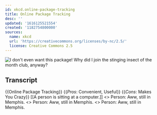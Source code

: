 ```yaml
---
id: xkcd.online-package-tracking
title: Online Package Tracking
desc: ''
updated: '1616125521554'
created: '1182754800000'
sources:
  name: xkcd
  url: 'https://creativecommons.org/licenses/by-nc/2.5/'
  license: Creative Commons 2.5
---
```

![I don't even *want* this package!  Why did I join the stinging insect of the month club, anyway?](https://imgs.xkcd.com/comics/online_package_tracking.png)

## Transcript
{{Online Package Tracking}}
{{_Pros_: Convenient, Useful}}
{{_Cons_: Makes You Crazy}}
[[A person is sitting at a computer.]]
<<refresh>>
Person: Aww, still in Memphis.
<<refresh>>
Person: Aww, still in Memphis.
<<refresh>>
Person: Aww, still in Memphis.
